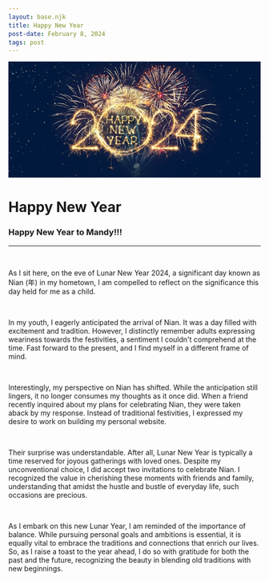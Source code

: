 ```yaml
---
layout: base.njk
title: Happy New Year
post-date: February 8, 2024
tags: post
---
```

![My Image](Happy-New-Year-2024-Wallpaper-HD-free-fireworks-background-image.jpg)
# Happy New Year

### Happy New Year to Mandy!!!

---
<p>&nbsp;</p>
As I sit here, on the eve of Lunar New Year 2024, a significant day known as Nian (年) in my hometown, I am compelled to reflect on the significance this day held for me as a child.

<p>&nbsp;</p>
In my youth, I eagerly anticipated the arrival of Nian. It was a day filled with excitement and tradition. However, I distinctly remember adults expressing weariness towards the festivities, a sentiment I couldn't comprehend at the time. Fast forward to the present, and I find myself in a different frame of mind.

<p>&nbsp;</p>
Interestingly, my perspective on Nian has shifted. While the anticipation still lingers, it no longer consumes my thoughts as it once did. When a friend recently inquired about my plans for celebrating Nian, they were taken aback by my response. Instead of traditional festivities, I expressed my desire to work on building my personal website.

<p>&nbsp;</p>
Their surprise was understandable. After all, Lunar New Year is typically a time reserved for joyous gatherings with loved ones. Despite my unconventional choice, I did accept two invitations to celebrate Nian. I recognized the value in cherishing these moments with friends and family, understanding that amidst the hustle and bustle of everyday life, such occasions are precious.

<p>&nbsp;</p>
As I embark on this new Lunar Year, I am reminded of the importance of balance. While pursuing personal goals and ambitions is essential, it is equally vital to embrace the traditions and connections that enrich our lives. So, as I raise a toast to the year ahead, I do so with gratitude for both the past and the future, recognizing the beauty in blending old traditions with new beginnings.
